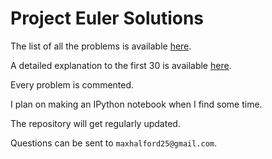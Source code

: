 # Project Euler Solutions

The list of all the problems is available [here](https://projecteuler.net/archives).

A detailed explanation to the first 30 is available [here](https://www.overleaf.com/articles/project-euler-solutions/qqtpygtpmsrv#.VVXtIHW1FBd).

Every problem is commented.

I plan on making an IPython notebook when I find some time.

The repository will get regularly updated.

Questions can be sent to ``maxhalford25@gmail.com``.